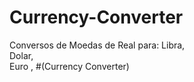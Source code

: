 # Currency-Converter
Conversos de Moedas de Real para:
Libra,  
Dolar,  
Euro ,
#(Currency Converter)
